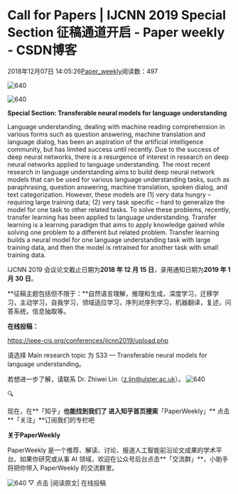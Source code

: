 
# Call for Papers | IJCNN 2019 Special Section 征稿通道开启 - Paper weekly - CSDN博客


2018年12月07日 14:05:26[Paper_weekly](https://me.csdn.net/c9Yv2cf9I06K2A9E)阅读数：497


![640](https://ss.csdn.net/p?https://mmbiz.qpic.cn/mmbiz_gif/VBcD02jFhgmR30auxdkOGrcaSx93zxKhs71W6SyYlJiaqiawZzTfjOho32mZACICEqTBSesM1MXKoP8tAI9J7MBw/640)


![640](https://ss.csdn.net/p?https://mmbiz.qpic.cn/mmbiz_png/VBcD02jFhgkPG6PI3D61CBCFmZsx2gEetfY8vQ2TRYmia2xRMaW0jUHL0ibH2O2FzxAvOD7iavZu4xPqzpqYMKvRA/640)

**Special Section: Transferable neural models for language understanding**

Language understanding, dealing with machine reading comprehension in various forms such as question answering, machine translation and language dialog, has been an aspiration of the artificial intelligence community, but has limited success until recently. Due to the success of deep neural networks, there is a resurgence of interest in research on deep neural networks applied to language understanding. The most recent research in language understanding aims to build deep neural network models that can be used for various language understanding tasks, such as paraphrasing, question answering, machine translation, spoken dialog, and text categorization. However, these models are (1) very data hungry – requiring large training data; (2) very task specific – hard to generalize the model for one task to other related tasks. To solve these problems, recently, transfer learning has been applied to language understanding. Transfer learning is a learning paradigm that aims to apply knowledge gained while solving one problem to a different but related problem. Transfer learning builds a neural model for one language understanding task with large training data, and then the model is retrained for another task with small training data.

IJCNN 2019 会议论文截止日期为**2018 年 12 月 15 日**，录用通知日期为**2019 年 1 月 30 日**。

**征稿主题包括但不限于：**自然语言理解，推理和生成，深度学习，迁移学习，主动学习，自我学习，领域适应学习，序列对序列学习，机器翻译，复述，问答系统，信息抽取等。

**在线投稿：**

https://ieee-cis.org/conferences/ijcnn2019/upload.php

请选择 Main research topic 为 S33 — Transferable neural models for language understanding。

若想进一步了解，请联系 Dr. Zhiwei Lin（z.lin@ulster.ac.uk）。
![640](https://ss.csdn.net/p?https://mmbiz.qpic.cn/mmbiz_png/VBcD02jFhgkPG6PI3D61CBCFmZsx2gEesOmFo38yCd8XvOOm9LcLpA9qQA9XYP3K4A4tOoSYuoUMUUooZ377rQ/640)


🔍

现在，在**「知乎」**也能找到我们了
进入知乎首页搜索**「PaperWeekly」**
点击**「关注」**订阅我们的专栏吧


**关于PaperWeekly**

PaperWeekly 是一个推荐、解读、讨论、报道人工智能前沿论文成果的学术平台。如果你研究或从事 AI 领域，欢迎在公众号后台点击**「交流群」**，小助手将把你带入 PaperWeekly 的交流群里。

![640](https://ss.csdn.net/p?https://mmbiz.qpic.cn/mmbiz_gif/VBcD02jFhgmR30auxdkOGrcaSx93zxKhvGFeOM5zzBoJCz0RMyliatXia8kbU7qLhYQamCibVHDWpzfejNqGXIzaQ/640)
▽ 点击 |阅读原文| 在线投稿


